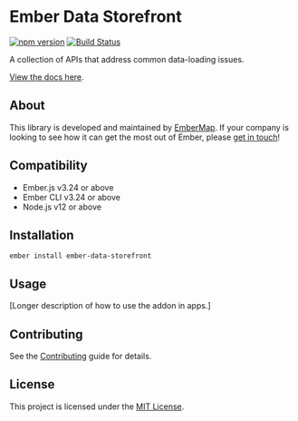 # Ember Data Storefront

[![npm version](https://img.shields.io/npm/v/ember-data-storefront.svg?style=flat-square)](http://badge.fury.io/js/ember-data-storefront)
[![Build Status](https://img.shields.io/travis/embermap/ember-data-storefront/master.svg?style=flat-square)](https://travis-ci.org/embermap/ember-data-storefront)

A collection of APIs that address common data-loading issues.

[View the docs here](https://embermap.github.io/ember-data-storefront/).


## About

This library is developed and maintained by [EmberMap](https://embermap.com/). If your company is looking to see how it can get the most out of Ember, please [get in touch](mailto:info@embermap.com)!


## Compatibility

* Ember.js v3.24 or above
* Ember CLI v3.24 or above
* Node.js v12 or above


## Installation

```
ember install ember-data-storefront
```


## Usage

[Longer description of how to use the addon in apps.]


## Contributing

See the [Contributing](CONTRIBUTING.md) guide for details.


## License

This project is licensed under the [MIT License](LICENSE.md).
